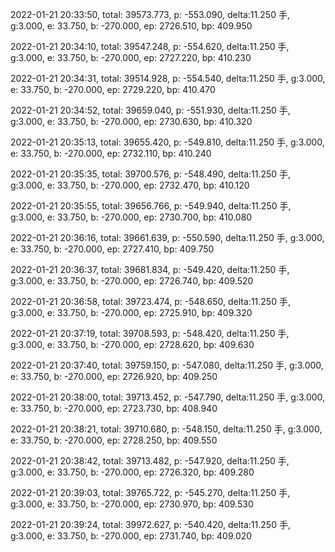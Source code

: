 2022-01-21 20:33:50, total: 39573.773, p: -553.090, delta:11.250 手, g:3.000, e: 33.750, b: -270.000, ep: 2726.510, bp: 409.950

2022-01-21 20:34:10, total: 39547.248, p: -554.620, delta:11.250 手, g:3.000, e: 33.750, b: -270.000, ep: 2727.220, bp: 410.230

2022-01-21 20:34:31, total: 39514.928, p: -554.540, delta:11.250 手, g:3.000, e: 33.750, b: -270.000, ep: 2729.220, bp: 410.470

2022-01-21 20:34:52, total: 39659.040, p: -551.930, delta:11.250 手, g:3.000, e: 33.750, b: -270.000, ep: 2730.630, bp: 410.320

2022-01-21 20:35:13, total: 39655.420, p: -549.810, delta:11.250 手, g:3.000, e: 33.750, b: -270.000, ep: 2732.110, bp: 410.240

2022-01-21 20:35:35, total: 39700.576, p: -548.490, delta:11.250 手, g:3.000, e: 33.750, b: -270.000, ep: 2732.470, bp: 410.120

2022-01-21 20:35:55, total: 39656.766, p: -549.940, delta:11.250 手, g:3.000, e: 33.750, b: -270.000, ep: 2730.700, bp: 410.080

2022-01-21 20:36:16, total: 39661.639, p: -550.590, delta:11.250 手, g:3.000, e: 33.750, b: -270.000, ep: 2727.410, bp: 409.750

2022-01-21 20:36:37, total: 39681.834, p: -549.420, delta:11.250 手, g:3.000, e: 33.750, b: -270.000, ep: 2726.740, bp: 409.520

2022-01-21 20:36:58, total: 39723.474, p: -548.650, delta:11.250 手, g:3.000, e: 33.750, b: -270.000, ep: 2725.910, bp: 409.320

2022-01-21 20:37:19, total: 39708.593, p: -548.420, delta:11.250 手, g:3.000, e: 33.750, b: -270.000, ep: 2728.620, bp: 409.630

2022-01-21 20:37:40, total: 39759.150, p: -547.080, delta:11.250 手, g:3.000, e: 33.750, b: -270.000, ep: 2726.920, bp: 409.250

2022-01-21 20:38:00, total: 39713.452, p: -547.790, delta:11.250 手, g:3.000, e: 33.750, b: -270.000, ep: 2723.730, bp: 408.940

2022-01-21 20:38:21, total: 39710.680, p: -548.150, delta:11.250 手, g:3.000, e: 33.750, b: -270.000, ep: 2728.250, bp: 409.550

2022-01-21 20:38:42, total: 39713.482, p: -547.920, delta:11.250 手, g:3.000, e: 33.750, b: -270.000, ep: 2726.320, bp: 409.280

2022-01-21 20:39:03, total: 39765.722, p: -545.270, delta:11.250 手, g:3.000, e: 33.750, b: -270.000, ep: 2730.970, bp: 409.530

2022-01-21 20:39:24, total: 39972.627, p: -540.420, delta:11.250 手, g:3.000, e: 33.750, b: -270.000, ep: 2731.740, bp: 409.020